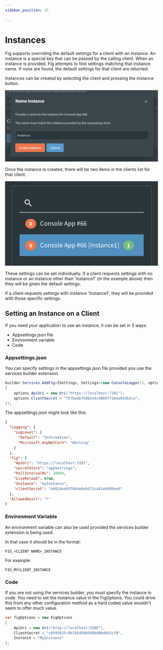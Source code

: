 ```yaml
---
sidebar_position: 15

---
```


# Instances

Fig supports overriding the default settings for a client with an instance. An instance is a special key that can be passed by the calling client. When an instance is provided, Fig attempts to find settings matching that instance name. If none are found, the default settings for that client are returned.

Instances can be created by selecting the client and pressing the instance button. 

![image-20221129153120621](../../static/img/image-20221129153120621.png)

Once the instance is created, there will be two items in the clients list for that client.

![image-20221129153215045](../../static/img/image-20221129153215045.png)

These settings can be set individually. If a client requests settings with no instance or an instance other than 'Instance1' (in the example above) then they will be given the default settings.

If a client requests settings with instance 'Instance1', they will be provided with those specific settings.



## Setting an Instance on a Client

If you need your application to use an instance, it can be set in 3 ways:

- Appsettings.json file
- Environment variable
- Code

### Appsettings.json

You can specify settings in the appsettings.json file provided you use the services builder extension.

```csharp
builder.Services.AddFig<ISettings, Settings>(new ConsoleLogger(), options =>
{
    options.ApiUri = new Uri("https://localhost:7281");
    options.ClientSecret = "757bedb7608244c48697710da05db3ca";
});
```

The appsettings.json might look like this:

```json
{
  "Logging": {
    "LogLevel": {
      "Default": "Information",
      "Microsoft.AspNetCore": "Warning"
    }
  },
  "fig": {
    "ApiUri": "https://localhost:7281",
    "secretStore": "appSettings",
    "PollIntervalMs": 20000,
    "LiveReload": true,
    "Instance": "myInstance",
    "clientSecret": "e682dea03f044e0eb571c441eb095ee9"
  },
  "AllowedHosts": "*"
}
```

### Environment Variable

An environment variable can also be used provided the services builder extension is being used.

In that case it should be in the format:

```
FIG_<CLIENT NAME>_INSTANCE
```

For example:

```
FIG_MYCLIENT_INSTANCE
```



### Code

If you are not using the services builder, you must specify the instance in code. You need to set the Instance value in the FigOptions. You could drive this from any other configuration method as a hard coded value wouldn't seem to offer much value.

```csharp
var figOptions = new FigOptions
{
    ApiUri = new Uri("http://localhost:5260"),
    ClientSecret = "c059383fc9b145d99b596bd00d892cf0",
    Instance = "MyInstance"
};
```



